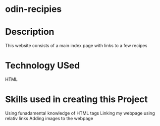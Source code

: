 # odin-recipies
#
# Description
 This website consists of a main index page with links to a few recipes

# Technology USed
 HTML

# Skills used in creating this Project
 Using funadamental knowledge of HTML tags
 Linking my webpage using relativ links
 Adding images to the webpage
